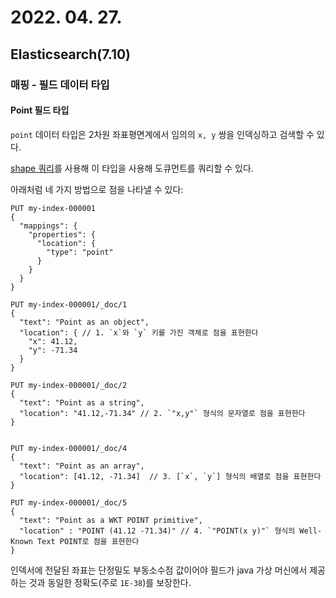 # 2022. 04. 27.

## Elasticsearch(7.10)

### 매핑 - 필드 데이터 타입

#### Point 필드 타입

`point` 데이터 타입은 2차원 좌표평면계에서 임의의 `x, y` 쌍을 인덱싱하고 검색할 수 있다.

[shape 쿼리][shape-query]를 사용해 이 타입을 사용해 도큐먼트를 쿼리할 수 있다.

아래처럼 네 가지 방법으로 점을 나타낼 수 있다:

```http
PUT my-index-000001
{
  "mappings": {
    "properties": {
      "location": {
        "type": "point"
      }
    }
  }
}

PUT my-index-000001/_doc/1
{
  "text": "Point as an object",
  "location": { // 1. `x`와 `y` 키를 가진 객체로 점을 표현한다
    "x": 41.12,
    "y": -71.34
  }
}

PUT my-index-000001/_doc/2
{
  "text": "Point as a string",
  "location": "41.12,-71.34" // 2. `"x,y"` 형식의 문자열로 점을 표현한다
}


PUT my-index-000001/_doc/4
{
  "text": "Point as an array",
  "location": [41.12, -71.34]  // 3. [`x`, `y`] 형식의 배열로 점을 표현한다
}

PUT my-index-000001/_doc/5
{
  "text": "Point as a WKT POINT primitive",
  "location" : "POINT (41.12 -71.34)" // 4. `"POINT(x y)"` 형식의 Well-Known Text POINT로 점을 표현한다
}
```

인덱서에 전달된 좌표는 단정밀도 부동소수점 값이어야 필드가 java 가상 머신에서 제공하는 것과 동일한 정확도(주로 `1E-38`)를 보장한다.



[shape-query]: https://www.elastic.co/guide/en/elasticsearch/reference/7.10/query-dsl-shape-query.html